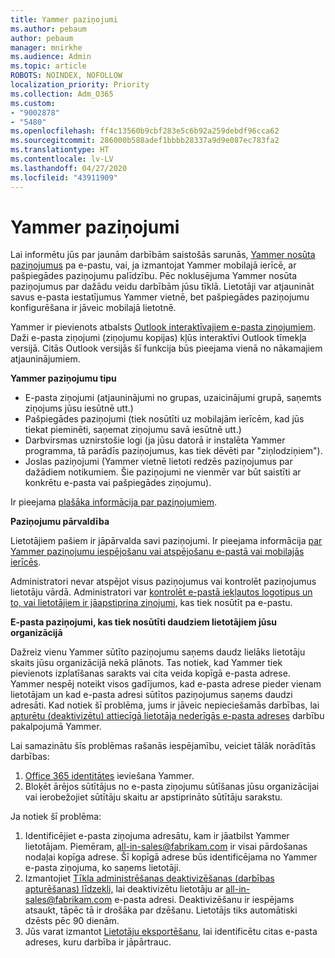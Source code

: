 ```yaml
---
title: Yammer paziņojumi
ms.author: pebaum
author: pebaum
manager: mnirkhe
ms.audience: Admin
ms.topic: article
ROBOTS: NOINDEX, NOFOLLOW
localization_priority: Priority
ms.collection: Adm_O365
ms.custom:
- "9002878"
- "5480"
ms.openlocfilehash: ff4c13560b9cbf283e5c6b92a259debdf96cca62
ms.sourcegitcommit: 286000b588adef1bbbb28337a9d9e087ec783fa2
ms.translationtype: HT
ms.contentlocale: lv-LV
ms.lasthandoff: 04/27/2020
ms.locfileid: "43911909"
---
```

# <a name="notifications-in-yammer"></a>Yammer paziņojumi

Lai informētu jūs par jaunām darbībām saistošās sarunās, [Yammer nosūta paziņojumus](https://support.microsoft.com/en-gb/office/enable-or-disable-yammer-email-and-phone-notifications-93e530e0-189f-4768-8f28-7683d48cc996) pa e-pastu, vai, ja izmantojat Yammer mobilajā ierīcē, ar pašpiegādes paziņojumu palīdzību. Pēc noklusējuma Yammer nosūta paziņojumus par dažādu veidu darbībām jūsu tīklā. Lietotāji var atjaunināt savus e-pasta iestatījumus Yammer vietnē, bet pašpiegādes paziņojumu konfigurēšana ir jāveic mobilajā lietotnē. 

Yammer ir pievienots atbalsts [Outlook interaktīvajiem e-pasta ziņojumiem](https://techcommunity.microsoft.com/t5/outlook-blog/interactive-yammer-emails-in-outlook-on-the-web-are-here/ba-p/1209420). Daži e-pasta ziņojumi (ziņojumu kopijas) kļūs interaktīvi Outlook tīmekļa versijā. Citās Outlook versijās šī funkcija būs pieejama vienā no nākamajiem atjauninājumiem.

**Yammer paziņojumu tipu**

- E-pasta ziņojumi (atjauninājumi no grupas, uzaicinājumi grupā, saņemts ziņojums jūsu iesūtnē utt.)
- Pašpiegādes paziņojumi (tiek nosūtīti uz mobilajām ierīcēm, kad jūs tiekat pieminēti, saņemat ziņojumu savā iesūtnē utt.)
- Darbvirsmas uznirstošie logi (ja jūsu datorā ir instalēta Yammer programma, tā parādīs paziņojumus, kas tiek dēvēti par "ziņlodziņiem").
- Joslas paziņojumi (Yammer vietnē lietoti redzēs paziņojumus par dažādiem notikumiem. Šie paziņojumi ne vienmēr var būt saistīti ar konkrētu e-pasta vai pašpiegādes ziņojumu).

Ir pieejama [plašāka informācija par paziņojumiem](https://support.microsoft.com/en-gb/office/enable-or-disable-yammer-email-and-phone-notifications-93e530e0-189f-4768-8f28-7683d48cc996).

**Paziņojumu pārvaldība**

Lietotājiem pašiem ir jāpārvalda savi paziņojumi. Ir pieejama informācija [par Yammer paziņojumu iespējošanu vai atspējošanu e-pastā vai mobilajās ierīcēs](https://support.microsoft.com/en-gb/office/enable-or-disable-yammer-email-and-phone-notifications-93e530e0-189f-4768-8f28-7683d48cc996). 

Administratori nevar atspējot visus paziņojumus vai kontrolēt paziņojumus lietotāju vārdā. Administratori var [kontrolēt e-pastā iekļautos logotipus un to, vai lietotājiem ir jāapstiprina ziņojumi,](https://docs.microsoft.com/yammer/configure-your-yammer-network/configure-email-and-yammer) kas tiek nosūtīt pa e-pastu.

**E-pasta paziņojumi, kas tiek nosūtīti daudziem lietotājiem jūsu organizācijā**

Dažreiz vienu Yammer sūtīto paziņojumu saņems daudz lielāks lietotāju skaits jūsu organizācijā nekā plānots. Tas notiek, kad Yammer tiek pievienots izplatīšanas sarakts vai cita veida kopīgā e-pasta adrese. Yammer nespēj noteikt visos gadījumos, kad e-pasta adrese pieder vienam lietotājam un kad e-pasta adresi sūtītos paziņojumus saņems daudzi adresāti. Kad notiek šī problēma, jums ir jāveic nepieciešamās darbības, lai [apturētu (deaktivizētu) attiecīgā lietotāja nederīgās e-pasta adreses](https://docs.microsoft.com/yammer/manage-yammer-users/add-block-or-remove-users#remove-users) darbību pakalpojumā Yammer. 

Lai samazinātu šīs problēmas rašanās iespējamību, veiciet tālāk norādītās darbības:

1. [Office 365 identitātes](https://docs.microsoft.com/yammer/configure-your-yammer-network/enforce-office-365-identity) ieviešana Yammer.
2. Bloķēt ārējos sūtītājus no e-pasta ziņojumu sūtīšanas jūsu organizācijai vai ierobežojiet sūtītāju skaitu ar apstiprināto sūtītāju sarakstu.

Ja notiek šī problēma:

1. Identificējiet e-pasta ziņojuma adresātu, kam ir jāatbilst Yammer lietotājam. Piemēram, all-in-sales@fabrikam.com ir visai pārdošanas nodaļai kopīga adrese. Šī kopīgā adrese būs identificējama no Yammer e-pasta ziņojuma, ko saņems lietotāji.
2. Izmantojiet [Tīkla administrēšanas deaktivizēšanas (darbības apturēšanas) līdzekli,](https://docs.microsoft.com/yammer/manage-yammer-users/add-block-or-remove-users#remove-users) lai deaktivizētu lietotāju ar all-in-sales@fabrikam.com e-pasta adresi. Deaktivizēšanu ir iespējams atsaukt, tāpēc tā ir drošāka par dzēšanu. Lietotājs tiks automātiski dzēsts pēc 90 dienām.
3. Jūs varat izmantot [Lietotāju eksportēšanu](https://docs.microsoft.com/yammer/manage-security-and-compliance/export-yammer-enterprise-data#ExportUsers), lai identificētu citas e-pasta adreses, kuru darbība ir jāpārtrauc.
